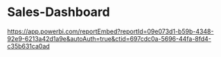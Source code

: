 # Sales-Dashboard

https://app.powerbi.com/reportEmbed?reportId=09e073d1-b59b-4348-92e9-6213a42d1a9e&autoAuth=true&ctid=697cdc0a-5696-44fa-8fd4-c35b631ca0ad
